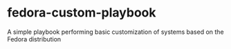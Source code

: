 # fedora-custom-playbook
A simple playbook performing basic customization of systems based on the Fedora distribution
